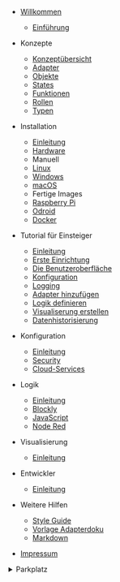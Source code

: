 * [Willkommen](README)
  * [Einführung](intro/)

* Konzepte
  * [Konzeptübersicht](concept/)
  * [Adapter](concept/)
  * [Objekte](concept/)
  * [States](concept/)
  * [Funktionen](concept/)
  * [Rollen](concept/)
  * [Typen](concept/)

* Installation
  * [Einleitung](installation/)
  * [Hardware](installation/)
  * Manuell
  * [Linux](installation/)
  * [Windows](installation/windows)
  * [macOS](installation/)
  * Fertige Images
  * [Raspberry Pi](installation/)
  * [Odroid](installation/)
  * [Docker](installation/)
 
* Tutorial für Einsteiger
  * [Einleitung](tutorial/)
  * [Erste Einrichtung](tutorial/)
  * [Die Benutzeroberfläche](tutorial/)
  * [Konfiguration](tutorial/)
  * [Logging](tutorial/)
  * [Adapter hinzufügen](tutorial/)
  * [Logik definieren](tutorial/)
  * [Visualiserung erstellen](tutorial/)
  * [Datenhistorisierung](tutorial/)

* Konfiguration
  * [Einleitung](configuration/)
  * [Security](configuration/)
  * [Cloud-Services](configuration/) 

* Logik
  * [Einleitung](logic/)
  * [Blockly](logic/)
  * [JavaScript](logic/)
  * [Node Red](logic/)

* Visualisierung
  * [Einleitung](viz/)

* Entwickler
  * [Einleitung](developers/)

* Weitere Hilfen
  * [Style Guide](bestpractices/style_guide_de)
  * [Vorlage Adapterdoku](bestpractices/adapter_template)
  * [Markdown](bestpractices/markdown)

* [Impressum](appendix/impressum)

<details>
<summary>Parkplatz</summary>
Community  
System-Integratoren  
</details>